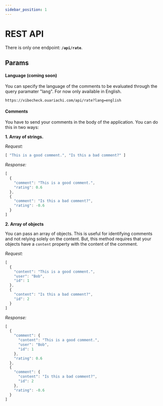 ```yaml
---
sidebar_position: 1
---
```


# REST API
There is only one endpoint: <strong><code>/api/rate</code></strong>.

## Params
#### Language (coming soon)
You can specify the language of the comments to be evaluated through the query paramater "lang". 
For now only available in English.

```
https://vibecheck.ouariachi.com/api/rate?lang=english
```

#### Comments
You have to send your comments in the body of the application. You can do this in two ways:

<strong>1. Array of strings.</strong>

_Request:_
```js
[ "This is a good comment.", "Is this a bad comment?" ]
```

_Response:_
```js
[
  {
    "comment": "This is a good comment.",
    "rating": 0.6
  },
  {
    "comment": "Is this a bad comment?",
    "rating": -0.6
  }
]
```

<strong>2. Array of objects</strong>

You can pass an array of objects. This is useful for identifying comments and not relying solely on the content. But, this method requires that your objects have a <code>content</code> property with the content of the comment.

_Request:_
```js
[ 
  {
    "content": "This is a good comment.",
    "user": "Bob",
    "id": 1
  },
  {
    "content": "Is this a bad comment?",
    "id": 2
  }
]
```

_Response:_
```js
[
  {
    "comment": {
      "content": "This is a good comment.",
      "user": "Bob",
      "id": 1
    },
    "rating": 0.6
  },
  {
    "comment": {
      "content": "Is this a bad comment?",
      "id": 2
    },
    "rating": -0.6
  }
]
```